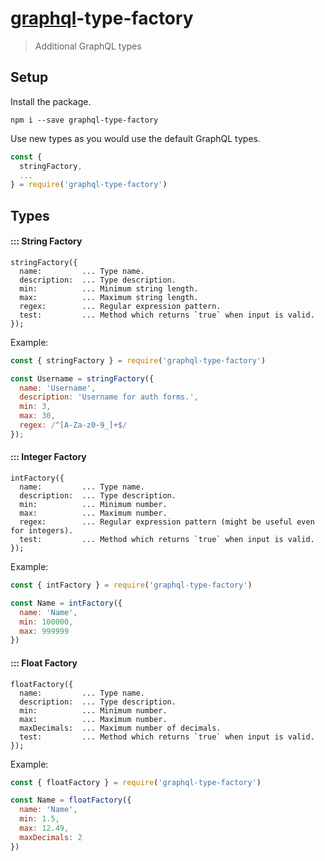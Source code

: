 # [graphql](http://graphql.org/)-type-factory

> Additional GraphQL types

## Setup

Install the package.

```
npm i --save graphql-type-factory
```

Use new types as you would use the default GraphQL types.

```js
const {
  stringFactory,
  ...
} = require('graphql-type-factory')
```

## Types

#### ::: String Factory

```
stringFactory({
  name:         ... Type name.
  description:  ... Type description.
  min:          ... Minimum string length.
  max:          ... Maximum string length.
  regex:        ... Regular expression pattern.
  test:         ... Method which returns `true` when input is valid.
});
```

Example:

```js
const { stringFactory } = require('graphql-type-factory')

const Username = stringFactory({
  name: 'Username',
  description: 'Username for auth forms.',
  min: 3,
  max: 30,
  regex: /^[A-Za-z0-9_]+$/
});
```

#### ::: Integer Factory

```
intFactory({
  name:         ... Type name.
  description:  ... Type description.
  min:          ... Minimum number.
  max:          ... Maximum number.
  regex:        ... Regular expression pattern (might be useful even for integers).
  test:         ... Method which returns `true` when input is valid.
});
```

Example:

```js
const { intFactory } = require('graphql-type-factory')

const Name = intFactory({
  name: 'Name',
  min: 100000,
  max: 999999
})
```

#### ::: Float Factory

```
floatFactory({
  name:         ... Type name.
  description:  ... Type description.
  min:          ... Minimum number.
  max:          ... Maximum number.
  maxDecimals:  ... Maximum number of decimals.
  test:         ... Method which returns `true` when input is valid.
});
```

Example:

```js
const { floatFactory } = require('graphql-type-factory')

const Name = floatFactory({
  name: 'Name',
  min: 1.5,
  max: 12.49,
  maxDecimals: 2
})
```
